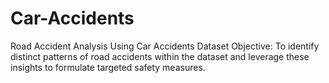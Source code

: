 # Car-Accidents
Road Accident Analysis Using Car Accidents Dataset  Objective: To identify distinct patterns of road accidents within the dataset and leverage these insights to formulate targeted safety measures.
